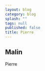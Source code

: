 ```yaml
---
layout: blog
category: blog
splash: ""
tags: null
published: false
title: Pierre
---
```


## Malin

Pierre
